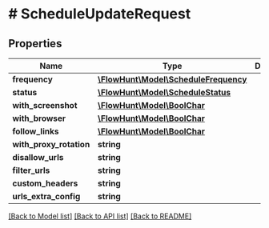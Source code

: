 # # ScheduleUpdateRequest

## Properties

Name | Type | Description | Notes
------------ | ------------- | ------------- | -------------
**frequency** | [**\FlowHunt\Model\ScheduleFrequency**](ScheduleFrequency.md) |  | [optional]
**status** | [**\FlowHunt\Model\ScheduleStatus**](ScheduleStatus.md) |  | [optional]
**with_screenshot** | [**\FlowHunt\Model\BoolChar**](BoolChar.md) |  | [optional]
**with_browser** | [**\FlowHunt\Model\BoolChar**](BoolChar.md) |  | [optional]
**follow_links** | [**\FlowHunt\Model\BoolChar**](BoolChar.md) |  | [optional]
**with_proxy_rotation** | **string** |  | [optional]
**disallow_urls** | **string** |  | [optional]
**filter_urls** | **string** |  | [optional]
**custom_headers** | **string** |  | [optional]
**urls_extra_config** | **string** |  | [optional]

[[Back to Model list]](../../README.md#models) [[Back to API list]](../../README.md#endpoints) [[Back to README]](../../README.md)
